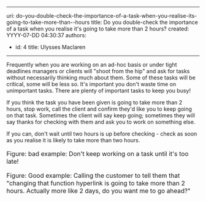 

---
uri: do-you-double-check-the-importance-of-a-task-when-you-realise-its-going-to-take-more-than--hours
title: Do you double-check the importance of a task when you realise it's going to take more than 2 hours?
created: YYYY-07-DD 04:30:37
authors:
  - id: 4
    title: Ulysses Maclaren
---




<span class='intro'> Frequently when you are working on an ad-hoc basis or under tight deadlines managers or clients will &quot;shoot from the hip&quot; and ask for tasks without necessarily thinking much about them. Some of these tasks will be critical, some will be less so. It's important you don't waste time on unimportant tasks. There are plenty of important tasks to keep you busy! 
 </span>


  <p>If you think the task you have been given is going to take more than 2 hours, stop work, call the client and confirm they'd like you to keep going on that task. Sometimes the client will say keep going; sometimes they will say thanks for checking with them and ask you to work on something else. </p>
<p>If you can, don't wait until two hours is up before checking - check as soon as you realise it is likely to take more than two hours.<br>
<br>
<img alt="" src="/PublishingImages/ManinthePeatBog.jpg" /><br>
<font class="ms-rteCustom-FigureBad" size="+0">Figure&#58; bad example&#58; Don't keep working on a task until it's too late!</font><br>
<br>
<img alt="" src="/PublishingImages/bush_on_the_phone.jpg" /><br>
<font class="ms-rteCustom-FigureGood" size="+0">Figure&#58; Good example&#58;&#160;Calling the customer to tell them that &quot;changing that function hyperlink is going to take more than 2 hours. Actually more like 2 days, do you want me to go ahead?&quot;</font></p>



